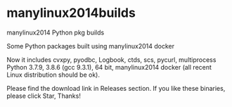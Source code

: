 # manylinux2014builds
manylinux2014 Python pkg builds

Some Python packages built using manylinux2014 docker

Now it includes cvxpy, pyodbc, Logbook, ctds, scs, pycurl, multiprocess Python 3.7.9, 3.8.6 (gcc 9.3.1), 64 bit, manylinux2014 docker (all recent Linux distribution should be ok).

Please find the download link in Releases section. If you like these binaries, please click Star, Thanks!
